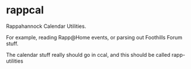 # rappcal
Rappahannock Calendar Utilities.

For example, reading Rapp@Home events, or parsing out Foothills Forum stuff.

The calendar stuff really should go in ccal, and this should be called rapp-utilities
